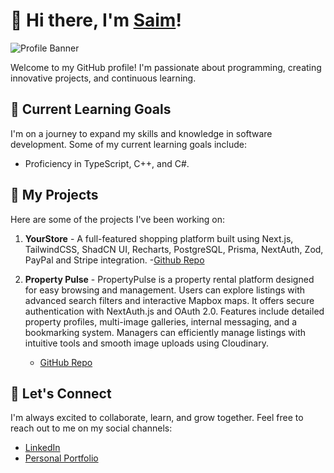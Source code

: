 # 👋 Hi there, I'm [Saim](https://github.com/x-saim)!

![Profile Banner](https://i.imgur.com/dpAe1WL.jpeg)

Welcome to my GitHub profile! I'm passionate about programming, creating innovative projects, and continuous learning.

## 🌱 Current Learning Goals

I'm on a journey to expand my skills and knowledge in software development. Some of my current learning goals include:

- Proficiency in TypeScript, C++, and C#.

## 🔭 My Projects

Here are some of the projects I've been working on:

1. **YourStore** - A full-featured shopping platform built using Next.js, TailwindCSS, ShadCN UI, Recharts, PostgreSQL, Prisma, NextAuth, Zod, PayPal and Stripe integration.
   -[Github Repo](https://github.com/x-saim/yourstore)
   
3. **Property Pulse** - PropertyPulse is a property rental platform designed for easy browsing and management. Users can explore listings with advanced search filters and interactive Mapbox maps. It offers secure authentication with NextAuth.js and OAuth 2.0. Features include detailed property profiles, multi-image galleries, internal messaging, and a bookmarking system. Managers can efficiently manage listings with intuitive tools and smooth image uploads using Cloudinary.
   - [GitHub Repo](https://github.com/x-saim/property-pulse)


## 🤝 Let's Connect

I'm always excited to collaborate, learn, and grow together. Feel free to reach out to me on my social channels:

- [LinkedIn](https://www.linkedin.com/in/saimamir/)
- [Personal Portfolio](https://saimxamir.vercel.app/)


<!---
x-saim/x-saim is a ✨ special ✨ repository because its `README.md` (this file) appears on your GitHub profile.
You can click the Preview link to take a look at your changes.
--->
